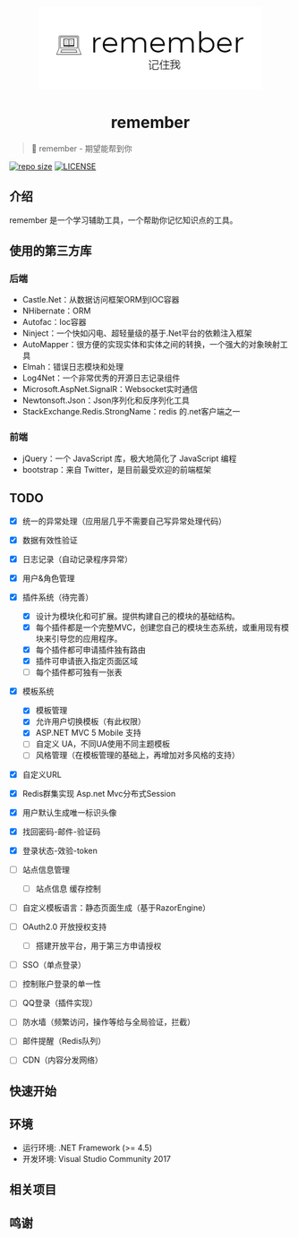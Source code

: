 <p align="center">
<img src="_images/remember.png" alt="remember">
</p>
<h1 align="center">remember</h1>

> :blue_book: remember - 期望能帮到你

[![repo size](https://img.shields.io/github/repo-size/yiyungent/remember.svg?style=flat)]()
[![LICENSE](https://img.shields.io/github/license/yiyungent/remember.svg?style=flat)](https://mit-license.org/)



## 介绍

remember 是一个学习辅助工具，一个帮助你记忆知识点的工具。

## 使用的第三方库

### 后端

- Castle.Net：从数据访问框架ORM到IOC容器
- NHibernate：ORM
- Autofac：Ioc容器
- Ninject：一个快如闪电、超轻量级的基于.Net平台的依赖注入框架
- AutoMapper：很方便的实现实体和实体之间的转换，一个强大的对象映射工具
- Elmah：错误日志模块和处理
- Log4Net：一个非常优秀的开源日志记录组件
- Microsoft.AspNet.SignalR：Websocket实时通信
- Newtonsoft.Json：Json序列化和反序列化工具
- StackExchange.Redis.StrongName：redis 的.net客户端之一

### 前端

- jQuery：一个 JavaScript 库，极大地简化了 JavaScript 编程
- bootstrap：来自 Twitter，是目前最受欢迎的前端框架
 
## TODO

- [x] 统一的异常处理（应用层几乎不需要自己写异常处理代码）
- [x] 数据有效性验证
- [x] 日志记录（自动记录程序异常）
- [x] 用户&角色管理
- [x] 插件系统（待完善）
  - [x] 设计为模块化和可扩展。提供构建自己的模块的基础结构。
  - [x] 每个插件都是一个完整MVC，创建您自己的模块生态系统，或重用现有模块来引导您的应用程序。
  - [x] 每个插件都可申请插件独有路由
  - [x] 插件可申请嵌入指定页面区域
  - [ ] 每个插件都可独有一张表
- [x] 模板系统
  - [x] 模板管理
  - [x] 允许用户切换模板（有此权限）
  - [x] ASP.NET MVC 5 Mobile 支持
  - [ ] 自定义 UA，不同UA使用不同主题模板
  - [ ] 风格管理（在模板管理的基础上，再增加对多风格的支持）
- [x] 自定义URL
- [x] Redis群集实现 Asp.net Mvc分布式Session
- [x] 用户默认生成唯一标识头像
- [x] 找回密码-邮件-验证码
- [x] 登录状态-效验-token
- [ ] 站点信息管理
  - [ ] 站点信息 缓存控制
- [ ] 自定义模板语言：静态页面生成（基于RazorEngine）
- [ ] OAuth2.0 开放授权支持
  - [ ] 搭建开放平台，用于第三方申请授权
- [ ] SSO（单点登录）
- [ ] 控制账户登录的单一性
- [ ] QQ登录（插件实现）
- [ ] 防水墙（频繁访问，操作等给与全局验证，拦截）
- [ ] 邮件提醒（Redis队列）
- [ ] CDN（内容分发网络）



## 快速开始



## 环境

- 运行环境: .NET Framework (>= 4.5)   
- 开发环境: Visual Studio Community 2017

## 相关项目


 
## 鸣谢

